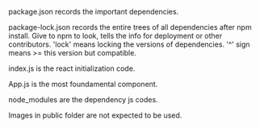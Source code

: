package.json records the important dependencies.

package-lock.json records the entire trees of all dependencies after npm install. Give to npm to look, tells the info for deployment or other contributors. 'lock' means locking the versions of dependencies. '^' sign means >= this version but compatible.

index.js is the react initialization code.

App.js is the most foundamental component.

node_modules are the dependency js codes.

Images in public folder are not expected to be used.


